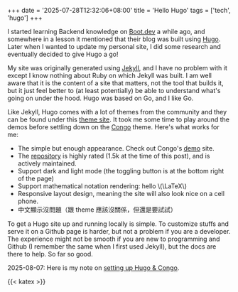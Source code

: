 +++
date = '2025-07-28T12:32:06+08:00'
title = 'Hello Hugo'
tags = ['tech', 'hugo']
+++

I started learning Backend knowledge on [Boot.dev](https://www.boot.dev) a while ago, and somewhere in a lesson it mentioned that their blog was built using [Hugo](https://gohugo.io). Later when I wanted to update my personal site, I did some research and eventually decided to give Hugo a go! 

My site was originally generated using [Jekyll](https://jekyllrb.com), and I have no problem with it except I know nothing about Ruby on which Jekyll was built. I am well aware that it is the content of a site that matters, not the tool that builds it, but it just feel better to (at least potentially) be able to understand what's going on under the hood. Hugo was based on Go, and I like Go.

Like Jekyll, Hugo comes with a lot of themes from the community and they can be found under this [theme site](https://themes.gohugo.io/). It took me some time to play around the demos before settling down on the [Congo](https://github.com/jpanther/congo) theme. Here's what works for me:

- The simple but enough appearance. Check out Congo's [demo](https://jpanther.github.io/congo/) site.
- The [repository](https://github.com/jpanther/congo) is highly rated (1.5k at the time of this post), and is actively maintained.
- Support dark and light mode (the toggling button is at the bottom right of the page)
- Support mathematical notation rendering: hello \\(\LaTeX\\)
- Responsive layout design, meaning the site will also look nice on a cell phone.
- 中文顯示沒問題（跟 theme 應該沒關係，但還是要試試）

To get a Hugo site up and running locally is simple. To customize stuffs and serve it on a Github page is harder, but not a problem if you are a developer. The experience might not be smooth if you are new to programming and Github (I remember the same when I first used Jekyll), but the docs are there to help. So far so good.

2025-08-07: Here is my note on [setting up Hugo & Congo](2025-08-07-setup-hugo-congo).

{{< katex >}}